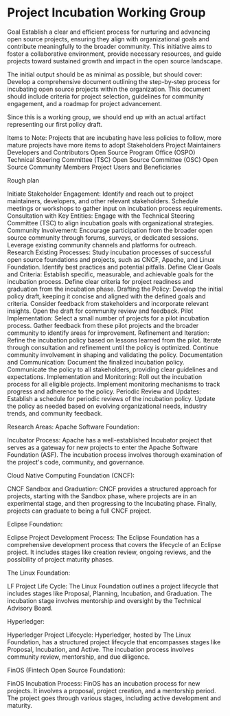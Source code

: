 # Project Incubation Working Group
Goal
Establish a clear and efficient process for nurturing and advancing open source projects, ensuring they align with organizational goals and contribute meaningfully to the broader community. This initiative aims to foster a collaborative environment, provide necessary resources, and guide projects toward sustained growth and impact in the open source landscape.

The initial output should be as minimal as possible, but should cover:
Develop a comprehensive document outlining the step-by-step process for incubating open source projects within the organization. This document should include criteria for project selection, guidelines for community engagement, and a roadmap for project advancement.

Since this is a working group, we should end up with an actual artifact representing our first policy draft.

Items to Note:
Projects that are incubating have less policies to follow, more mature projects have more items to adopt
Stakeholders
Project Maintainers
Developers and Contributors
Open Source Program Office (OSPO)
Technical Steering Committee (TSC)
Open Source Committee (OSC)
Open Source Community Members
Project Users and Beneficiaries

Rough plan

Initiate Stakeholder Engagement:
Identify and reach out to project maintainers, developers, and other relevant stakeholders.
Schedule meetings or workshops to gather input on incubation process requirements.
Consultation with Key Entities:
Engage with the Technical Steering Committee (TSC) to align incubation goals with organizational strategies.
Community Involvement:
Encourage participation from the broader open source community through forums, surveys, or dedicated sessions.
Leverage existing community channels and platforms for outreach.
Research Existing Processes:
Study incubation processes of successful open source foundations and projects, such as CNCF, Apache, and Linux Foundation.
Identify best practices and potential pitfalls.
Define Clear Goals and Criteria:
Establish specific, measurable, and achievable goals for the incubation process.
Define clear criteria for project readiness and graduation from the incubation phase.
Drafting the Policy:
Develop the initial policy draft, keeping it concise and aligned with the defined goals and criteria.
Consider feedback from stakeholders and incorporate relevant insights.
Open the draft for community review and feedback.
Pilot Implementation:
Select a small number of projects for a pilot incubation process.
Gather feedback from these pilot projects and the broader community to identify areas for improvement.
Refinement and Iteration:
Refine the incubation policy based on lessons learned from the pilot.
Iterate through consultation and refinement until the policy is optimized.
Continue community involvement in shaping and validating the policy.
Documentation and Communication:
Document the finalized incubation policy.
Communicate the policy to all stakeholders, providing clear guidelines and expectations.
Implementation and Monitoring:
Roll out the incubation process for all eligible projects.
Implement monitoring mechanisms to track progress and adherence to the policy.
Periodic Review and Updates:
Establish a schedule for periodic reviews of the incubation policy.
Update the policy as needed based on evolving organizational needs, industry trends, and community feedback.

Research Areas:
Apache Software Foundation:

Incubator Process: Apache has a well-established Incubator project that serves as a gateway for new projects to enter the Apache Software Foundation (ASF). The incubation process involves thorough examination of the project's code, community, and governance.

Cloud Native Computing Foundation (CNCF):

CNCF Sandbox and Graduation: CNCF provides a structured approach for projects, starting with the Sandbox phase, where projects are in an experimental stage, and then progressing to the Incubating phase. Finally, projects can graduate to being a full CNCF project.

Eclipse Foundation:

Eclipse Project Development Process: The Eclipse Foundation has a comprehensive development process that covers the lifecycle of an Eclipse project. It includes stages like creation review, ongoing reviews, and the possibility of project maturity phases.

The Linux Foundation:

LF Project Life Cycle: The Linux Foundation outlines a project lifecycle that includes stages like Proposal, Planning, Incubation, and Graduation. The incubation stage involves mentorship and oversight by the Technical Advisory Board.

Hyperledger:

Hyperledger Project Lifecycle: Hyperledger, hosted by The Linux Foundation, has a structured project lifecycle that encompasses stages like Proposal, Incubation, and Active. The incubation process involves community review, mentorship, and due diligence.

FinOS (Fintech Open Source Foundation):

FinOS Incubation Process: FinOS has an incubation process for new projects. It involves a proposal, project creation, and a mentorship period. The project goes through various stages, including active development and maturity.

